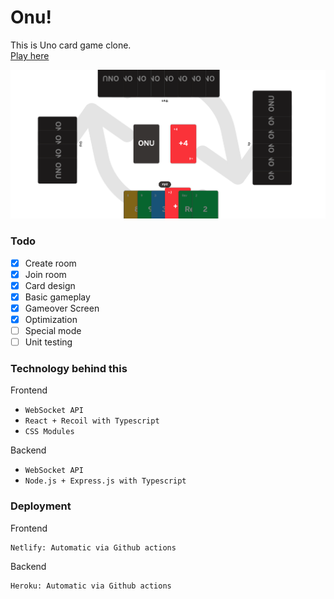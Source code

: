 # Onu!

This is Uno card game clone.  
[Play here](https://onu-uno.netlify.app/)

![ONU Gameplay](img.png)

### Todo

- [x] Create room
- [x] Join room
- [x] Card design
- [x] Basic gameplay
- [x] Gameover Screen
- [x] Optimization
- [ ] Special mode
- [ ] Unit testing

### Technology behind this

Frontend

- `WebSocket API`
- `React + Recoil with Typescript`
- `CSS Modules`

Backend

- `WebSocket API`
- `Node.js + Express.js with Typescript`

### Deployment

Frontend

```
Netlify: Automatic via Github actions
```

Backend

```
Heroku: Automatic via Github actions
```

